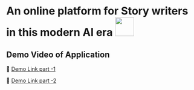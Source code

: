 # An online platform for Story writers in this modern AI era <img src="https://static.vecteezy.com/system/resources/previews/046/364/802/non_2x/a-colorful-feather-free-png.png" width="50" height="50">
## Demo Video of Application
🔗 [Demo Link part -1](https://youtu.be/QGpFAfUtiHc)


🔗 [Demo Link part -2](https://youtu.be/TLyHlaoK0vc)

